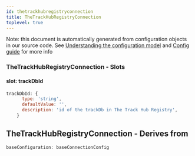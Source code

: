 ```yaml
---
id: thetrackhubregistryconnection
title: TheTrackHubRegistryConnection
toplevel: true
---
```


Note: this document is automatically generated from configuration objects in
our source code. See [Understanding the configuration
model](/docs/devguide_config/) and [Config guide](/docs/config_guide) for more
info

### TheTrackHubRegistryConnection - Slots

#### slot: trackDbId

```js
trackDbId: {
      type: 'string',
      defaultValue: '',
      description: 'id of the trackDb in The Track Hub Registry',
    }
```

## TheTrackHubRegistryConnection - Derives from

```js
baseConfiguration: baseConnectionConfig
```
